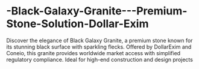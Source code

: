 # -Black-Galaxy-Granite---Premium-Stone-Solution-Dollar-Exim
Discover the elegance of Black Galaxy Granite, a premium stone known for its stunning black surface with sparkling flecks. Offered by DollarExim and Coneio, this granite provides worldwide market access with simplified regulatory compliance. Ideal for high-end construction and design projects
